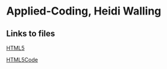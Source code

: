 # Applied-Coding, Heidi Walling



## Links to files

[HTML5](https://github.com/heidi-walling/Applied-Coding/tree/main/HTML5)

[HTML5Code](https://github.com/heidi-walling/Applied-Coding/blob/main/HTML5/HTML5assignment_Walling.html)


